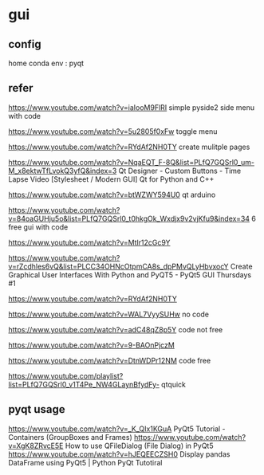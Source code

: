 # gui

## config
home conda env : pyqt

## refer

https://www.youtube.com/watch?v=iaIooM9FlRI simple pyside2 side menu with code

https://www.youtube.com/watch?v=5u2805f0xFw toggle menu


https://www.youtube.com/watch?v=RYdAf2NH0TY create mulitple pages



https://www.youtube.com/watch?v=NqaEQT_F-8Q&list=PLfQ7GQSrl0_um-M_x8ektwTfLvokQ3yfQ&index=3 Qt Designer - Custom Buttons - Time Lapse Video [Stylesheet / Modern GUI] Qt for Python and C++


https://www.youtube.com/watch?v=btWZWY594U0 qt arduino

https://www.youtube.com/watch?v=84oaGUHju5o&list=PLfQ7GQSrl0_t0hkgOk_Wxdjx9v2vjKfu9&index=34 6 free gui with code

https://www.youtube.com/watch?v=Mtlr12cGc9Y



https://www.youtube.com/watch?v=rZcdhles6vQ&list=PLCC34OHNcOtpmCA8s_dpPMvQLyHbvxocY Create Graphical User Interfaces With Python and PyQT5 - PyQt5 GUI Thursdays #1


https://www.youtube.com/watch?v=RYdAf2NH0TY


https://www.youtube.com/watch?v=WAL7VyySUHw no code

https://www.youtube.com/watch?v=adC48qZ8p5Y code not free

https://www.youtube.com/watch?v=9-BAOnPjczM

https://www.youtube.com/watch?v=DtnWDPr12NM code free


https://www.youtube.com/playlist?list=PLfQ7GQSrl0_v1T4Pe_NW4GLaynBfydFy- qtquick


## pyqt usage
https://www.youtube.com/watch?v=_K_QIx1KGuA  PyQt5 Tutorial - Containers (GroupBoxes and Frames)
https://www.youtube.com/watch?v=XgK8ZRvcE5E  How to use QFileDialog (File Dialog) in PyQt5
https://www.youtube.com/watch?v=hJEQEECZSH0  Display pandas DataFrame using PyQt5 | Python PyQt Tutotiral